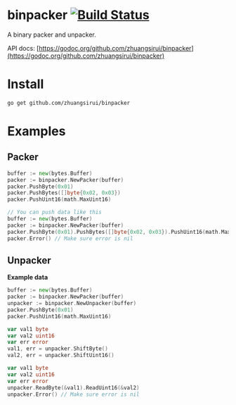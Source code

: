 # binpacker [![Build Status](https://travis-ci.org/zhuangsirui/binpacker.svg?branch=master)](https://travis-ci.org/zhuangsirui/binpacker)
A binary packer and unpacker.

API docs: [https://godoc.org/github.com/zhuangsirui/binpacker](https://godoc.org/github.com/zhuangsirui/binpacker)

# Install

```bash
go get github.com/zhuangsirui/binpacker
```

# Examples

## Packer

```go
buffer := new(bytes.Buffer)
packer := binpacker.NewPacker(buffer)
packer.PushByte(0x01)
packer.PushBytes([]byte{0x02, 0x03})
packer.PushUint16(math.MaxUint16)
```

```go
// You can push data like this
buffer := new(bytes.Buffer)
packer := binpacker.NewPacker(buffer)
packer.PushByte(0x01).PushBytes([]byte{0x02, 0x03}).PushUint16(math.MaxUint16)
packer.Error() // Make sure error is nil
```

## Unpacker

**Example data**

```go
buffer := new(bytes.Buffer)
packer := binpacker.NewPacker(buffer)
unpacker := binpacker.NewUnpacker(buffer)
packer.PushByte(0x01)
packer.PushUint16(math.MaxUint16)
```

```go
var val1 byte
var val2 uint16
var err error
val1, err = unpacker.ShiftByte()
val2, err = unpacker.ShiftUint16()
```

```go
var val1 byte
var val2 uint16
var err error
unpacker.ReadByte(&val1).ReadUint16(&val2)
unpacker.Error() // Make sure error is nil
```
